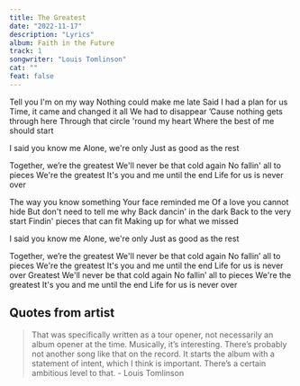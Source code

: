 ```yaml
---
title: The Greatest
date: "2022-11-17"
description: "Lyrics"
album: Faith in the Future
track: 1
songwriter: "Louis Tomlinson"
cat: ""
feat: false
---
```


<p className="verse-one">
Tell you I'm on my way
Nothing could make me late
Said I had a plan for us
Time, it came and changed it all
We had to disappear
’Cause nothing gets through here
Through that circle 'round my heart
Where the best of me should start
</p>
<p className="pre-chorus">
I said you know me
Alone, we're only
Just as good as the rest 
</p>
<p className="chorus">
Together, we’re the greatest
We'll never be that cold again
No fallin' all to pieces
We're the grеatest
It's you and me until the еnd
Life for us is never over
</p>
<p className="verse-two">
The way you know something
Your face reminded me
Of a love you cannot hide
But don't need to tell me why
Back dancin' in the dark
Back to the very start
Findin' pieces that can fit
Making up for what we missed 
</p>
<p className="pre-chorus">
I said you know me
Alone, we're only
Just as good as the rest 
</p>
<p className="chorus">
Together, we’re the greatest
We'll never be that cold again
No fallin’ all to pieces
We're the greatest
It's you and me until the end
Life for us is never over
Greatest
We'll never be that cold again
No fallin’ all to pieces
We're the greatest
It's you and me until the end
Life for us is never over
</p>

## Quotes from artist

<blockquote cite="https://www.euphoriazine.com/blog/2022/09/covers-louis-tomlinson/?utm_campaign=later-linkinbio-euphoriazine&utm_content=later-29325274&utm_medium=social&utm_source=linkin.bio">
That was specifically written as a tour opener, not necessarily an album opener at the time. Musically, it’s interesting. There’s probably not another song like that on the record. It starts the album with a statement of intent, which I think is important. There’s a certain ambitious level to that. - Louis Tomlinson
</blockquote>
